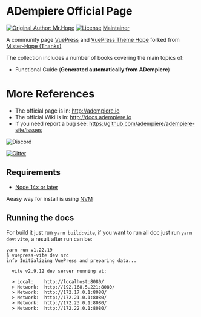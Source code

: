 # ADempiere Official Page

[![Original Author: Mr.Hope](https://img.shields.io/badge/Author-Mr.Hope-blue.svg?style=for-the-badge)](https://mrhope.site)
[![License](https://img.shields.io/github/license/mister-hope/mister-hope.github.io?style=for-the-badge)](https://github.com/Mister-Hope/Mister-Hope.github.io/blob/master/LICENSE)
[Maintainer](https://github.com/yamelsenih)

A community page [VuePress](https://v2.vuepress.vuejs.org/) and [VuePress Theme Hope](https://vuepress-theme-hope.github.io/v2/) forked from [Mister-Hope (Thanks)](https://github.com/Mister-Hope/Mister-Hope.github.io)

The collection includes a number of books covering the main topics of:

- Functional Guide (**Generated automatically from ADempiere**)

# More References

- The official page is in: http://adempiere.io
- The official Wiki is in: http://docs.adempiere.io
- If you need report a bug see: https://github.com/adempiere/adempiere-site/issues

![Discord](https://img.shields.io/discord/876231677209374750)

[![Gitter](https://badges.gitter.im/Join%20Chat.svg)](https://gitter.im/adempiere/adempiere?utm_source=badge&utm_medium=badge&utm_campaign=pr-badge&utm_content=badge)

## Requirements

- [Node 14x or later](https://nodejs.org/en/)


Aeasy way for install is using [NVM](https://github.com/nvm-sh/nvm#install--update-script)
## Running the docs
For build it just run `yarn build:vite`, if you want to run all doc just run `yarn dev:vite`, a result after run can be:

```Shell
yarn run v1.22.19
$ vuepress-vite dev src
info Initializing VuePress and preparing data...

  vite v2.9.12 dev server running at:

  > Local:    http://localhost:8080/
  > Network:  http://192.168.5.221:8080/
  > Network:  http://172.17.0.1:8080/
  > Network:  http://172.21.0.1:8080/
  > Network:  http://172.23.0.1:8080/
  > Network:  http://172.22.0.1:8080/
```
